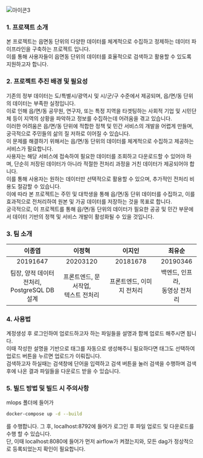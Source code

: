 ![아이콘3](https://github.com/user-attachments/assets/40961eeb-5564-4649-ad0b-a920d72b6880)

### 1. 프로잭트 소개

본 프로젝트는 읍면동 단위의 다양한 데이터를 체계적으로 수집하고 정제하는 
데이터 파이프라인을 구축하는 프로젝트 입니다.<br>
이를 통해 사용자들이 읍면동 단위의 데이터를 효율적으로 검색하고 활용할 수 있도록 지원하고자 합니다.

### 2. 프로젝트 추진 배경 및 필요성

기존의 정부 데이터는 도/특별시/광역시 및 시/군/구 수준에서 제공되며, 읍/면/동 단위의 데이터는 부족한 실정입니다.<br>
이로 인해 읍/면/동 공무원, 연구자, 또는 특정 지역을 타겟팅하는 사회적 기업 및 시민단체 등이
지역의 상황을 파악하고 정보를 수집하는데 어려움을 겪고 있습니다.<br>
이러한 어려움은 읍/면/동 단위에 적합한 정책 및 민간 서비스의 개발을 어렵게 만들며,
궁극적으로 주민들의 삶의 질 저하로 이어질 수 있습니다.<br>
이 문제를 해결하기 위해서는 읍/면/동 단위의 데이터를 체계적으로 수집하고 제공하는 서비스가 필요합니다.<br>
사용자는 해당 서비스에 접속하여 필요한 데이터를 조회하고 다운로드할 수 있어야 하며, 
단순히 저장된 데이터가 아니라 적절한 전처리 과정을 거친 데이터가 제공되어야 합니다.<br>
이를 통해 사용자는 원하는 데이터만 선택적으로 활용할 수 있으며, 추가적인 전처리 비용도 절감할 수 있습니다.<br>
이에 따라 본 프로젝트는 주민 및 대학생을 통해 읍/면/동 단위 데이터를 수집하고, 
이를 효과적으로 전처리하여 원본 및 가공 데이터를 저장하는 것을 목표로 합니다.<br>
궁극적으로, 이 프로젝트를 통해 읍/면/동 단위의 데이터가 필요한 공공 및 민간 부문에서 
데이터 기반의 정책 및 서비스 개발이 활성화될 수 있을 것입니다.

### 3. 팀 소개

|이종엽|이정혁|이지인|최유순|
|:---:|:---:|:---:|:---:|
|20191647|20203120|20181678|20190346|
|팀장, 양적 데이터 전처리, <br>PostgreSQL DB설계|프론트엔드, 문서작업, <br>텍스트 전처리|프론트엔드, 이미지 전처리|백엔드, 인프라, <br>동영상 전처리|

### 4. 사용법

계정생성 후 로그인하여 업로드하고자 하는 파일들을 설명과 함께 업로드 해주시면 됩니다.<br>
이때 작성한 설명을 기반으로 태그를 자동으로 생성해주니 필요하다면 태그도 선택하여
업로드 버튼을 누르면 업로드가 이뤄집니다.<br>
검색하고자 하실때는 검색창에 단어을 입력하고 검색 버튼을 눌러 검색을 수행하며
검색 후에 나온 결과 파일들을 다운로드 받을 수 있습니다.

### 5. 빌드 방법 및 빌드 시 주의사항

mlops 폴더에 들어가
```bash
docker-compose up -d --build
```
를 수행합니다.
그 후, localhost:8792에 들어가 로그인 후 파일 업로드 및 다운로드를 수행 할 수 있습니다.<br>
단, 이때 localhost:8080에 들어가 먼저 airflow가 켜졌는지와, 모든 dag가 정상적으로 등록되었는지 확인이 필요합니다.
